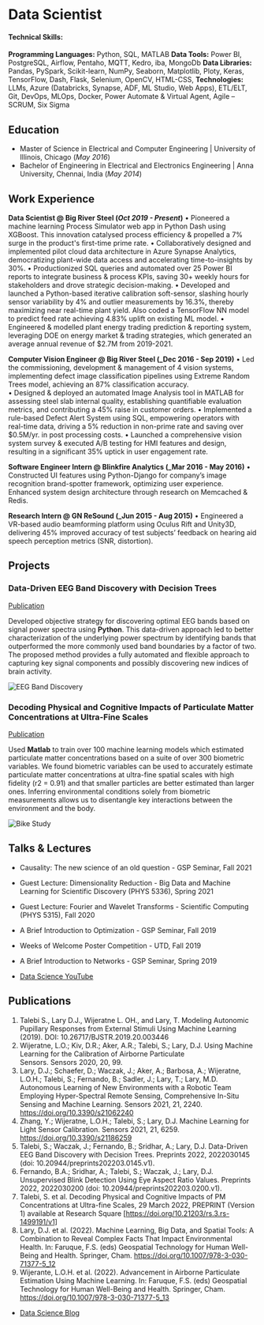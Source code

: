 # Data Scientist

#### Technical Skills: 
**Programming Languages:**	Python, SQL, MATLAB 
**Data Tools:**	Power BI, PostgreSQL, Airflow, Pentaho, MQTT, Kedro, iba, MongoDb
**Data Libraries:**	Pandas, PySpark, Scikit-learn, NumPy, Seaborn, Matplotlib, Ploty, Keras, TensorFlow, Dash, Flask, Selenium, OpenCV, HTML-CSS,
**Technologies:**	LLMs, Azure (Databricks, Synapse, ADF, ML Studio, Web Apps), ETL/ELT, Git, DevOps, MLOps, Docker, Power Automate & Virtual Agent, Agile – SCRUM, Six Sigma 


## Education							       		
- Master of Science in Electrical and Computer Engineering	| University of Illinois, Chicago (_May 2016_)	 			        		
- Bachelor of Engineering in Electrical and Electronics Engineering | Anna University, Chennai, India (_May 2014_)

## Work Experience
**Data Scientist @ Big River Steel (_Oct 2019 - Present_)**
•	Pioneered a machine learning Process Simulator web app in Python Dash using XGBoost. This innovation catalysed process efficiency & propelled a 7% surge in the product's first-time prime rate.
•	Collaboratively designed and implemented pilot cloud data architecture in Azure Synapse Analytics, democratizing plant-wide data access and accelerating time-to-insights by 30%. 
•	Productionized SQL queries and automated over 25 Power BI reports to integrate business & process KPIs, saving 30+ weekly hours for stakeholders and drove strategic decision-making.
•	Developed and launched a Python-based iterative calibration soft-sensor, slashing hourly sensor variability by 4% and outlier measurements by 16.3%, thereby maximizing near real-time plant yield.
Also coded a TensorFlow NN model to predict feed rate achieving 4.83% uplift on existing ML model.
•	Engineered & modelled plant energy trading prediction & reporting system, leveraging DOE on energy market & trading strategies, which generated an average annual revenue of $2.7M from 2019-2021.  


**Computer Vision Engineer @ Big River Steel (_Dec 2016 - Sep 2019)**
•	Led the commissioning, development & management of 4 vision systems, implementing defect image classification pipelines using Extreme Random Trees model, achieving an 87% classification accuracy.  
•	Designed & deployed an automated Image Analysis tool in MATLAB for assessing steel slab internal quality, establishing quantifiable evaluation metrics, and contributing a 45% raise in customer orders.
•	Implemented a rule-based Defect Alert System using SQL, empowering operators with real-time data, driving a 5% reduction in non-prime rate and saving over $0.5M/yr. in post processing costs.
•	Launched a comprehensive vision system survey & executed A/B testing for HMI features and design, resulting in a significant 35% uptick in user engagement rate. 

**Software Engineer Intern @ Blinkfire Analytics (_Mar 2016 - May 2016)**
•	Constructed UI features using Python-Django for company’s image recognition brand-spotter framework, optimizing user experience. Enhanced system design architecture through research on Memcached & Redis.

**Research Intern @ GN ReSound (_Jun 2015 - Aug 2015)**
•	Engineered a VR-based audio beamforming platform using Oculus Rift and Unity3D, delivering 45% improved accuracy of test subjects’ feedback on hearing aid speech perception metrics (SNR, distortion).

## Projects
### Data-Driven EEG Band Discovery with Decision Trees
[Publication](https://www.mdpi.com/1424-8220/22/8/3048)

Developed objective strategy for discovering optimal EEG bands based on signal power spectra using **Python**. This data-driven approach led to better characterization of the underlying power spectrum by identifying bands that outperformed the more commonly used band boundaries by a factor of two. The proposed method provides a fully automated and flexible approach to capturing key signal components and possibly discovering new indices of brain activity.

![EEG Band Discovery](/assets/img/eeg_band_discovery.jpeg)

### Decoding Physical and Cognitive Impacts of Particulate Matter Concentrations at Ultra-Fine Scales
[Publication](https://www.mdpi.com/1424-8220/22/11/4240)

Used **Matlab** to train over 100 machine learning models which estimated particulate matter concentrations based on a suite of over 300 biometric variables. We found biometric variables can be used to accurately estimate particulate matter concentrations at ultra-fine spatial scales with high fidelity (r2 = 0.91) and that smaller particles are better estimated than larger ones. Inferring environmental conditions solely from biometric measurements allows us to disentangle key interactions between the environment and the body.

![Bike Study](/assets/img/bike_study.jpeg)

## Talks & Lectures
- Causality: The new science of an old question - GSP Seminar, Fall 2021
- Guest Lecture: Dimensionality Reduction - Big Data and Machine Learning for Scientific Discovery (PHYS 5336), Spring 2021
- Guest Lecture: Fourier and Wavelet Transforms - Scientific Computing (PHYS 5315), Fall 2020
- A Brief Introduction to Optimization - GSP Seminar, Fall 2019
- Weeks of Welcome Poster Competition - UTD, Fall 2019
- A Brief Introduction to Networks - GSP Seminar, Spring 2019

- [Data Science YouTube](https://www.youtube.com/channel/UCa9gErQ9AE5jT2DZLjXBIdA)

## Publications
1. Talebi S., Lary D.J., Wijeratne L. OH., and Lary, T. Modeling Autonomic Pupillary Responses from External Stimuli Using Machine Learning (2019). DOI: 10.26717/BJSTR.2019.20.003446
2. Wijeratne, L.O.; Kiv, D.R.; Aker, A.R.; Talebi, S.; Lary, D.J. Using Machine Learning for the Calibration of Airborne Particulate Sensors. Sensors 2020, 20, 99.
3. Lary, D.J.; Schaefer, D.; Waczak, J.; Aker, A.; Barbosa, A.; Wijeratne, L.O.H.; Talebi, S.; Fernando, B.; Sadler, J.; Lary, T.; Lary, M.D. Autonomous Learning of New Environments with a Robotic Team Employing Hyper-Spectral Remote Sensing, Comprehensive In-Situ Sensing and Machine Learning. Sensors 2021, 21, 2240. https://doi.org/10.3390/s21062240
4. Zhang, Y.; Wijeratne, L.O.H.; Talebi, S.; Lary, D.J. Machine Learning for Light Sensor Calibration. Sensors 2021, 21, 6259. https://doi.org/10.3390/s21186259
5. Talebi, S.; Waczak, J.; Fernando, B.; Sridhar, A.; Lary, D.J. Data-Driven EEG Band Discovery with Decision Trees. Preprints 2022, 2022030145 (doi: 10.20944/preprints202203.0145.v1).
6. Fernando, B.A.; Sridhar, A.; Talebi, S.; Waczak, J.; Lary, D.J. Unsupervised Blink Detection Using Eye Aspect Ratio Values. Preprints 2022, 2022030200 (doi: 10.20944/preprints202203.0200.v1).
7. Talebi, S. et al. Decoding Physical and Cognitive Impacts of PM Concentrations at Ultra-fine Scales, 29 March 2022, PREPRINT (Version 1) available at Research Square [https://doi.org/10.21203/rs.3.rs-1499191/v1]
8. Lary, D.J. et al. (2022). Machine Learning, Big Data, and Spatial Tools: A Combination to Reveal Complex Facts That Impact Environmental Health. In: Faruque, F.S. (eds) Geospatial Technology for Human Well-Being and Health. Springer, Cham. https://doi.org/10.1007/978-3-030-71377-5_12
9. Wijerante, L.O.H. et al. (2022). Advancement in Airborne Particulate Estimation Using Machine Learning. In: Faruque, F.S. (eds) Geospatial Technology for Human Well-Being and Health. Springer, Cham. https://doi.org/10.1007/978-3-030-71377-5_13

- [Data Science Blog](https://medium.com/@shawhin)
